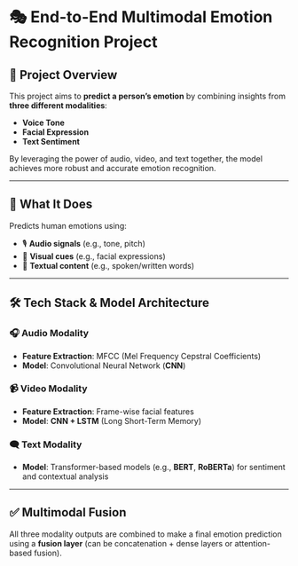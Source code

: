 # 🎭 End-to-End Multimodal Emotion Recognition Project

## 🚀 Project Overview

This project aims to **predict a person’s emotion** by combining insights from **three different modalities**:

- **Voice Tone**
- **Facial Expression**
- **Text Sentiment**

By leveraging the power of audio, video, and text together, the model achieves more robust and accurate emotion recognition.

---

## 🧠 What It Does

Predicts human emotions using:

- 🎙️ **Audio signals** (e.g., tone, pitch)
- 🎥 **Visual cues** (e.g., facial expressions)
- 📝 **Textual content** (e.g., spoken/written words)

---

## 🛠️ Tech Stack & Model Architecture

### 🎧 Audio Modality

- **Feature Extraction**: MFCC (Mel Frequency Cepstral Coefficients)
- **Model**: Convolutional Neural Network (**CNN**)

### 📹 Video Modality

- **Feature Extraction**: Frame-wise facial features
- **Model**: **CNN + LSTM** (Long Short-Term Memory)

### 🗨️ Text Modality

- **Model**: Transformer-based models (e.g., **BERT**, **RoBERTa**) for sentiment and contextual analysis

---

## ✅ Multimodal Fusion

All three modality outputs are combined to make a final emotion prediction using a **fusion layer** (can be concatenation + dense layers or attention-based fusion).
